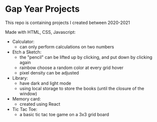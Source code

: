 # Gap Year Projects  
This repo is containing projects I created between 2020-2021  
  
Made with HTML, CSS, Javascript:  
  - Calculator:  
    - can only perform calculations on two numbers  
  - Etch a Sketch:  
    - the "pencil" can be lifted up by clicking, and put down by    clicking again  
    - rainbow choose a random color at every grid hover  
    - pixel density can be adjusted  
  - Library:  
    - have dark and light mode  
    - using local storage to store the books (until the closure of the window)  
  - Memory card:  
    - created using React  
  - Tic Tac Toe:  
    - a basic tic tac toe game on a 3x3 grid board  